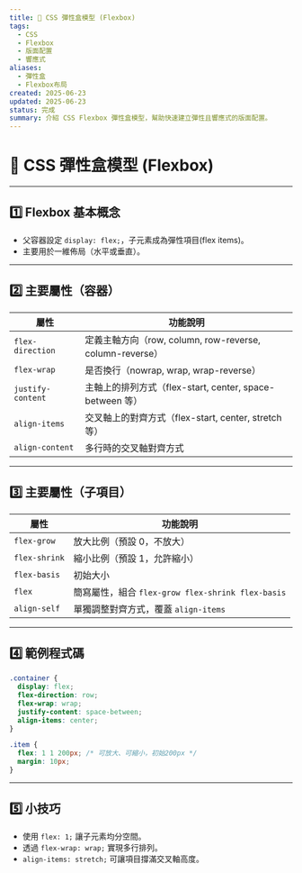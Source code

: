 ```yaml
---
title: 📐 CSS 彈性盒模型 (Flexbox)
tags:
  - CSS
  - Flexbox
  - 版面配置
  - 響應式
aliases:
  - 彈性盒
  - Flexbox布局
created: 2025-06-23
updated: 2025-06-23
status: 完成
summary: 介紹 CSS Flexbox 彈性盒模型，幫助快速建立彈性且響應式的版面配置。
---
```


# 📐 CSS 彈性盒模型 (Flexbox)

---
## 1️⃣ Flexbox 基本概念

- 父容器設定 `display: flex;`，子元素成為彈性項目(flex items)。
- 主要用於一維佈局（水平或垂直）。

---
## 2️⃣ 主要屬性（容器）

| 屬性           | 功能說明                                      |
| -------------- | --------------------------------------------- |
| `flex-direction` | 定義主軸方向（row, column, row-reverse, column-reverse） |
| `flex-wrap`      | 是否換行（nowrap, wrap, wrap-reverse）         |
| `justify-content`| 主軸上的排列方式（flex-start, center, space-between 等） |
| `align-items`    | 交叉軸上的對齊方式（flex-start, center, stretch 等） |
| `align-content`  | 多行時的交叉軸對齊方式                           |

---
## 3️⃣ 主要屬性（子項目）

| 屬性         | 功能說明                         |
| ------------ | --------------------------------|
| `flex-grow`  | 放大比例（預設 0，不放大）       |
| `flex-shrink`| 縮小比例（預設 1，允許縮小）    |
| `flex-basis` | 初始大小                         |
| `flex`       | 簡寫屬性，組合 `flex-grow flex-shrink flex-basis` |
| `align-self` | 單獨調整對齊方式，覆蓋 `align-items` |

---
## 4️⃣ 範例程式碼

```css
.container {
  display: flex;
  flex-direction: row;
  flex-wrap: wrap;
  justify-content: space-between;
  align-items: center;
}

.item {
  flex: 1 1 200px; /* 可放大、可縮小，初始200px */
  margin: 10px;
}
```

---
## 5️⃣ 小技巧

- 使用 `flex: 1;` 讓子元素均分空間。
- 透過 `flex-wrap: wrap;` 實現多行排列。
- `align-items: stretch;` 可讓項目撐滿交叉軸高度。

